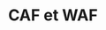 ---
title: CAF et WAF
menu:
  sidebar:
    name: CAF et WAF
    identifier: CAF_WAF
    weight: 30
---